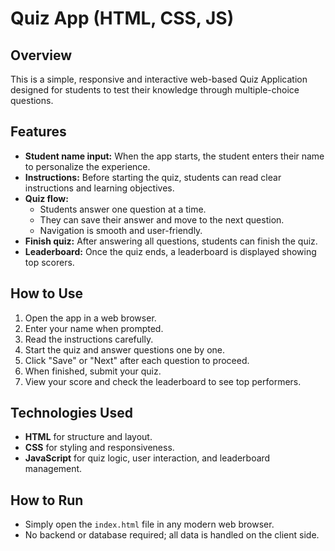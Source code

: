 # Quiz App (HTML, CSS, JS)

## Overview

This is a simple, responsive and interactive web-based Quiz Application designed for students to test their knowledge through multiple-choice questions.

## Features

- **Student name input:** When the app starts, the student enters their name to personalize the experience.
- **Instructions:** Before starting the quiz, students can read clear instructions and learning objectives.
- **Quiz flow:**  
  - Students answer one question at a time.  
  - They can save their answer and move to the next question.  
  - Navigation is smooth and user-friendly.
- **Finish quiz:** After answering all questions, students can finish the quiz.
- **Leaderboard:** Once the quiz ends, a leaderboard is displayed showing top scorers.

## How to Use

1. Open the app in a web browser.
2. Enter your name when prompted.
3. Read the instructions carefully.
4. Start the quiz and answer questions one by one.
5. Click "Save" or "Next" after each question to proceed.
6. When finished, submit your quiz.
7. View your score and check the leaderboard to see top performers.

## Technologies Used

- **HTML** for structure and layout.
- **CSS** for styling and responsiveness.
- **JavaScript** for quiz logic, user interaction, and leaderboard management.

## How to Run

- Simply open the `index.html` file in any modern web browser.
- No backend or database required; all data is handled on the client side.


